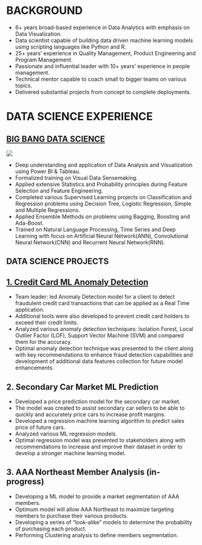 
# BACKGROUND
*	6+ years broad-based experience in Data Analytics with emphasis on Data Visualization.
*	Data scientist capable of building data driven machine learning models using scripting languages like Python and R.
*	25+ years’ experience in Quality Management, Product Engineering and Program Management.
*	Passionate and influential leader with 10+ years’ experience in people management.
*	Technical mentor capable to coach small to bigger teams on various topics.
*	Delivered substantial projects from concept to complete deployments.

# DATA SCIENCE EXPERIENCE
## [BIG BANG DATA SCIENCE](https://www.bigbang-datascience.com/)
![](/Images/BBDSLogo.png)
*	Deep understanding and application of Data Analysis and Visualization using Power BI & Tableau.
*	Formalized training on Visual Data Sensemaking.
*	Applied extensive Statistics and Probability principles during Feature Selection and Feature Engineering.
*	Completed various Supervised Learning projects on Classification and Regression problems using Decision Tree, Logistic Regression, Simple and Multiple Regressions.
*	Applied Ensemble Methods on problems using Bagging, Boosting and Ada-Boost.
*	Trained on Natural Language Processing, Time Series and Deep Learning with focus on Artificial Neural Network(ANN), Convolutional Neural Network(CNN) and Recurrent Neural Network(RNN).

## DATA SCIENCE PROJECTS

## [1.	Credit Card ML Anomaly Detection](https://github.com/naveedk786/Credit-Card-Anomaly-Detection)
*	Team leader: led Anomaly Detection model for a client to detect fraudulent credit card transactions that can be applied as a Real Time application.
*	Additional tools were also developed to prevent credit card holders to exceed their credit limits.
*	Analyzed various anomaly detection techniques: Isolation Forest, Local Outlier Factor (LOF), Support Vector Machine (SVM) and compared them for the accuracy.
*	Optimal anomaly detection technique was presented to the client along with key recommendations to enhance fraud detection capabilities and development of additional data features collection for future model enhancements.
## 2.	Secondary Car Market ML Prediction
*	Developed a price prediction model for the secondary car market.
*	The model was created to assist secondary car sellers to be able to quickly and accurately price cars to increase profit margins. 
*	Developed a regression machine learning algorithm to predict sales price of future cars. 
*	Analyzed various ML regression models.
*	Optimal regression model was presented to stakeholders along with recommendations to increase and improve their dataset in order to develop a stronger machine learning model.
## 3.	AAA Northeast Member Analysis (in-progress)
*	Developing a ML model to provide a market segmentation of AAA members.
*	Optimum model will allow AAA Northeast to maximize targeting members to purchase their various products.
*	Developing a series of “look-alike” models to determine the probability of purchasing each product.  
*	Performing Clustering analysis to define members segmentation.
